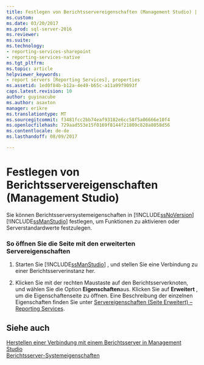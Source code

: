 ```yaml
---
title: Festlegen von Berichtsservereigenschaften (Management Studio) | Microsoft Docs
ms.custom: 
ms.date: 03/20/2017
ms.prod: sql-server-2016
ms.reviewer: 
ms.suite: 
ms.technology:
- reporting-services-sharepoint
- reporting-services-native
ms.tgt_pltfrm: 
ms.topic: article
helpviewer_keywords:
- report servers [Reporting Services], properties
ms.assetid: 1ed0f84b-b12a-4e49-b65c-a11a99f9093f
caps.latest.revision: 10
author: guyinacube
ms.author: asaxton
manager: erikre
ms.translationtype: MT
ms.sourcegitcommit: f3481fcc2bb74eaf93182e6cc58f5a06666e10f4
ms.openlocfilehash: 729aad553e15f0169f8144f21809c828a8058d56
ms.contentlocale: de-de
ms.lasthandoff: 08/09/2017

---
```

# <a name="set-report-server-properties-management-studio"></a>Festlegen von Berichtsservereigenschaften (Management Studio)
  Sie können Berichtsserversystemeigenschaften in [!INCLUDE[ssNoVersion](../../includes/ssnoversion-md.md)] [!INCLUDE[ssManStudio](../../includes/ssmanstudio-md.md)] festlegen, um Funktionen zu aktivieren oder Serverstandardwerte festzulegen.  
  
### <a name="to-open-the-advanced-server-properties-page"></a>So öffnen Sie die Seite mit den erweiterten Servereigenschaften  
  
1.  Starten Sie [!INCLUDE[ssManStudio](../../includes/ssmanstudio-md.md)] , und stellen Sie eine Verbindung zu einer Berichtsserverinstanz her.  
  
2.  Klicken Sie mit der rechten Maustaste auf den Berichtsserverknoten, und wählen Sie die Option **Eigenschaften**aus. Klicken Sie auf **Erweitert** , um die Eigenschaftenseite zu öffnen. Eine Beschreibung der einzelnen Eigenschaften finden Sie unter [Servereigenschaften &#40;Seite Erweitert&#41; – Reporting Services](../../reporting-services/tools/server-properties-advanced-page-reporting-services.md).  
  
## <a name="see-also"></a>Siehe auch  
 [Herstellen einer Verbindung mit einem Berichtsserver in Management Studio](../../reporting-services/tools/connect-to-a-report-server-in-management-studio.md)   
 [Berichtsserver-Systemeigenschaften](../../reporting-services/report-server-web-service/net-framework/reporting-services-properties-report-server-system-properties.md)  
  
  

